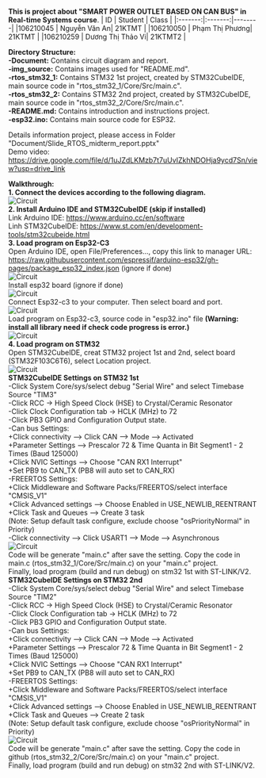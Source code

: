 **This is project about "SMART POWER OUTLET BASED ON CAN BUS" in Real-time Systems course**. 
| ID   | Student    | Class    |
|:-------:|:-------:|--------|
|106210045      | Nguyễn Văn An| 21KTMT       |
|106210050      | Phạm Thị Phương| 21KTMT       |
|106210259      | Dương Thị Thảo Vi| 21KTMT2       |

**Directory Structure:**  
**-Document:** Contains circuit diagram and report.  
**-img_source:** Contains images used for "README.md".  
**-rtos_stm32_1:** Contains STM32 1st project, created by STM32CubeIDE, main source code in "rtos_stm32_1/Core/Src/main.c".  
**-rtos_stm32_2:** Contains STM32 2nd project, created by STM32CubeIDE, main source code in "rtos_stm32_2/Core/Src/main.c".  
**-README.md:** Contains introduction and instructions project.  
**-esp32.ino:** Contains main source code for ESP32.  
  
Details information project, please access in Folder "Document/Slide_RTOS_midterm_report.pptx"  
Demo video: https://drive.google.com/file/d/1uJZdLKMzb7t7uUvIZkhNDOHja9ycd7Sn/view?usp=drive_link  
  
**Walkthrough:**  
**1. Connect the devices according to the following diagram.**  
![Circuit](Document/circuit.png)  
**2. Install Arduino IDE and STM32CubeIDE (skip if installed)**  
Link Arduino IDE: https://www.arduino.cc/en/software  
Linh STM32CubeIDE: https://www.st.com/en/development-tools/stm32cubeide.html  
**3. Load program on Esp32-C3**  
Open Arduino IDE, open File/Preferences..., copy this link to manager URL: https://raw.githubusercontent.com/espressif/arduino-esp32/gh-pages/package_esp32_index.json (ignore if done)  
![Circuit](img_source/arduino1.png)  
Install esp32 board (ignore if done)  
![Circuit](img_source/arduino2.png)  
Connect Esp32-c3 to your computer. Then select board and port.  
![Circuit](img_source/arduino3.png)  
Load program on Esp32-c3, source code in "esp32.ino" file **(Warning: install all library need if check code progress is error.)**  
![Circuit](img_source/arduino4.png)  
**4. Load program on STM32**  
Open STM32CubeIDE, creat STM32 project 1st and 2nd, select board (STM32F103C6T6), select Location project.  
![Circuit](img_source/stm1.png)  
**STM32CubeIDE Settings on STM32 1st**  
-Click System Core/sys/select debug "Serial Wire" and select Timebase Source "TIM3"  
-Click RCC → High Speed Clock (HSE) to Crystal/Ceramic Resonator  
-Click Clock Configuration tab → HCLK (MHz) to 72  
-Click PB3 GPIO and Configuration Output state.  
-Can bus Settings:  
+Click connectivity --> Click CAN --> Mode --> Activated  
+Parameter Settings --> Prescalor 72 & Time Quanta in Bit Segment1 - 2 Times (Baud 125000)  
+Click NVIC Settings --> Choose "CAN RX1 Interrupt"  
+Set PB9 to CAN_TX (PB8 will auto set to CAN_RX)  
-FREERTOS Settings:  
+Click Middleware and Software Packs/FREERTOS/select interface "CMSIS_V1"  
+Click Advanced settings --> Choose Enabled in USE_NEWLIB_REENTRANT   
+Click Task and Queues --> Create 3 task  
(Note: Setup default task configure, exclude choose "osPriorityNormal" in Priority)  
-Click connectivity --> Click USART1 --> Mode --> Asynchronous  
![Circuit](img_source/stm2.png)  
Code will be generate "main.c" after save the setting. Copy the code in main.c (rtos_stm32_1/Core/Src/main.c) on your "main.c" project.  
Finally, load program (build and run debug) on stm32 1st with ST-LINK/V2.  
**STM32CubeIDE Settings on STM32 2nd**  
-Click System Core/sys/select debug "Serial Wire" and select Timebase Source "TIM2"  
-Click RCC → High Speed Clock (HSE) to Crystal/Ceramic Resonator  
-Click Clock Configuration tab → HCLK (MHz) to 72  
-Click PB3 GPIO and Configuration Output state.  
-Can bus Settings:  
+Click connectivity --> Click CAN --> Mode --> Activated  
+Parameter Settings --> Prescalor 72 & Time Quanta in Bit Segment1 - 2 Times (Baud 125000)  
+Click NVIC Settings --> Choose "CAN RX1 Interrupt"  
+Set PB9 to CAN_TX (PB8 will auto set to CAN_RX)  
-FREERTOS Settings:  
+Click Middleware and Software Packs/FREERTOS/select interface "CMSIS_V1"  
+Click Advanced settings --> Choose Enabled in USE_NEWLIB_REENTRANT   
+Click Task and Queues --> Create 2 task  
(Note: Setup default task configure, exclude choose "osPriorityNormal" in Priority)  
![Circuit](img_source/stm3.png)  
Code will be generate "main.c" after save the setting. Copy the code in github (rtos_stm32_2/Core/Src/main.c) on your "main.c" project.  
Finally, load program (build and run debug) on stm32 2nd with ST-LINK/V2.
